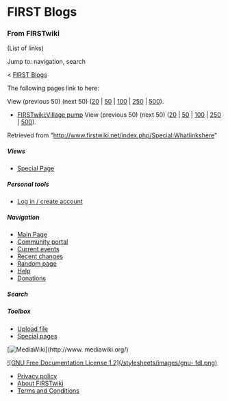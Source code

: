 # FIRST Blogs

### From FIRSTwiki

(List of links)

Jump to: navigation, search

&lt; [FIRST Blogs](/index.php?title=FIRST_Blogs&redirect=no "FIRST Blogs" )  

The following pages link to here:

View (previous 50) (next 50)
([20](/index.php?title=Special:Whatlinkshere/FIRST_Blogs&limit=20&from=0
"Special:Whatlinkshere/FIRST Blogs" ) |
[50](/index.php?title=Special:Whatlinkshere/FIRST_Blogs&limit=50&from=0
"Special:Whatlinkshere/FIRST Blogs" ) |
[100](/index.php?title=Special:Whatlinkshere/FIRST_Blogs&limit=100&from=0
"Special:Whatlinkshere/FIRST Blogs" ) |
[250](/index.php?title=Special:Whatlinkshere/FIRST_Blogs&limit=250&from=0
"Special:Whatlinkshere/FIRST Blogs" ) |
[500](/index.php?title=Special:Whatlinkshere/FIRST_Blogs&limit=500&from=0
"Special:Whatlinkshere/FIRST Blogs" )).

  * [FIRSTwiki:Village pump](/index.php/FIRSTwiki:Village_pump "FIRSTwiki:Village pump" )
View (previous 50) (next 50)
([20](/index.php?title=Special:Whatlinkshere/FIRST_Blogs&limit=20&from=0
"Special:Whatlinkshere/FIRST Blogs" ) |
[50](/index.php?title=Special:Whatlinkshere/FIRST_Blogs&limit=50&from=0
"Special:Whatlinkshere/FIRST Blogs" ) |
[100](/index.php?title=Special:Whatlinkshere/FIRST_Blogs&limit=100&from=0
"Special:Whatlinkshere/FIRST Blogs" ) |
[250](/index.php?title=Special:Whatlinkshere/FIRST_Blogs&limit=250&from=0
"Special:Whatlinkshere/FIRST Blogs" ) |
[500](/index.php?title=Special:Whatlinkshere/FIRST_Blogs&limit=500&from=0
"Special:Whatlinkshere/FIRST Blogs" )).

Retrieved from "<http://www.firstwiki.net/index.php/Special:Whatlinkshere>"

##### Views

  * [Special Page](/index.php/Special:Whatlinkshere/FIRST_Blogs)

##### Personal tools

  * [Log in / create account](/index.php?title=Special:Userlogin&returnto=Special:Whatlinkshere)

[](/index.php/Main_Page "Main Page" )

##### Navigation

  * [Main Page](/index.php/Main_Page)
  * [Community portal](/index.php/FIRSTwiki:Community_portal)
  * [Current events](/index.php/Current_events)
  * [Recent changes](/index.php/Special:Recentchanges)
  * [Random page](/index.php/Special:Random)
  * [Help](/index.php/Help:Contents)
  * [Donations](/index.php/FIRSTwiki:Site_support)

##### Search



##### Toolbox

  * [Upload file](/index.php/Special:Upload)
  * [Special pages](/index.php/Special:Specialpages)

[![MediaWiki](/skins/common/images/poweredby_mediawiki_88x31.png)](http://www.
mediawiki.org/)

[![GNU Free Documentation License 1.2](/stylesheets/images/gnu-
fdl.png)](http://www.gnu.org/copyleft/fdl.html)

  * [Privacy policy](/index.php/FIRSTwiki:Privacy_policy "FIRSTwiki:Privacy policy" )
  * [About FIRSTwiki](/index.php/FIRSTwiki:About "FIRSTwiki:About" )
  * [Terms and Conditions](/index.php/FIRSTwiki:Terms_and_conditions "FIRSTwiki:Terms and conditions" )

